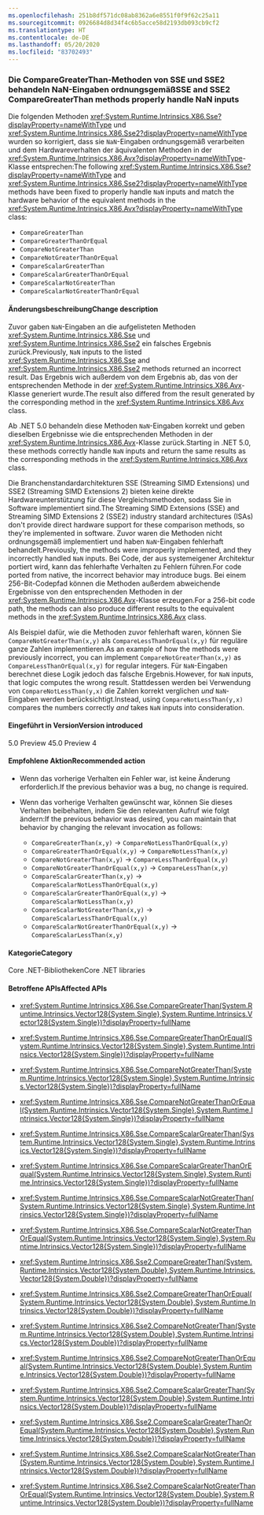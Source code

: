 ```yaml
---
ms.openlocfilehash: 251b8df571dc08ab8362a6e8551f0f9f62c25a11
ms.sourcegitcommit: 0926684d8d34f4c6b5acce58d2193db093cb9cf2
ms.translationtype: HT
ms.contentlocale: de-DE
ms.lasthandoff: 05/20/2020
ms.locfileid: "83702493"
---
```

### <a name="sse-and-sse2-comparegreaterthan-methods-properly-handle-nan-inputs"></a><span data-ttu-id="839f8-101">Die CompareGreaterThan-Methoden von SSE und SSE2 behandeln NaN-Eingaben ordnungsgemäß</span><span class="sxs-lookup"><span data-stu-id="839f8-101">SSE and SSE2 CompareGreaterThan methods properly handle NaN inputs</span></span>

<span data-ttu-id="839f8-102">Die folgenden Methoden <xref:System.Runtime.Intrinsics.X86.Sse?displayProperty=nameWithType> und <xref:System.Runtime.Intrinsics.X86.Sse2?displayProperty=nameWithType> wurden so korrigiert, dass sie `NaN`-Eingaben ordnungsgemäß verarbeiten und dem Hardwareverhalten der äquivalenten Methoden in der <xref:System.Runtime.Intrinsics.X86.Avx?displayProperty=nameWithType>-Klasse entsprechen:</span><span class="sxs-lookup"><span data-stu-id="839f8-102">The following <xref:System.Runtime.Intrinsics.X86.Sse?displayProperty=nameWithType> and <xref:System.Runtime.Intrinsics.X86.Sse2?displayProperty=nameWithType> methods have been fixed to properly handle `NaN` inputs and match the hardware behavior of the equivalent methods in the <xref:System.Runtime.Intrinsics.X86.Avx?displayProperty=nameWithType> class:</span></span>

* `CompareGreaterThan`
* `CompareGreaterThanOrEqual`
* `CompareNotGreaterThan`
* `CompareNotGreaterThanOrEqual`
* `CompareScalarGreaterThan`
* `CompareScalarGreaterThanOrEqual`
* `CompareScalarNotGreaterThan`
* `CompareScalarNotGreaterThanOrEqual`

#### <a name="change-description"></a><span data-ttu-id="839f8-103">Änderungsbeschreibung</span><span class="sxs-lookup"><span data-stu-id="839f8-103">Change description</span></span>

<span data-ttu-id="839f8-104">Zuvor gaben `NaN`-Eingaben an die aufgelisteten Methoden <xref:System.Runtime.Intrinsics.X86.Sse> und <xref:System.Runtime.Intrinsics.X86.Sse2> ein falsches Ergebnis zurück.</span><span class="sxs-lookup"><span data-stu-id="839f8-104">Previously, `NaN` inputs to the listed <xref:System.Runtime.Intrinsics.X86.Sse> and <xref:System.Runtime.Intrinsics.X86.Sse2> methods returned an incorrect result.</span></span> <span data-ttu-id="839f8-105">Das Ergebnis wich außerdem von dem Ergebnis ab, das von der entsprechenden Methode in der <xref:System.Runtime.Intrinsics.X86.Avx>-Klasse generiert wurde.</span><span class="sxs-lookup"><span data-stu-id="839f8-105">The result also differed from the result generated by the corresponding method in the <xref:System.Runtime.Intrinsics.X86.Avx> class.</span></span>

<span data-ttu-id="839f8-106">Ab .NET 5.0 behandeln diese Methoden `NaN`-Eingaben korrekt und geben dieselben Ergebnisse wie die entsprechenden Methoden in der <xref:System.Runtime.Intrinsics.X86.Avx>-Klasse zurück.</span><span class="sxs-lookup"><span data-stu-id="839f8-106">Starting in .NET 5.0, these methods correctly handle `NaN` inputs and return the same results as the corresponding methods in the <xref:System.Runtime.Intrinsics.X86.Avx> class.</span></span>

<span data-ttu-id="839f8-107">Die Branchenstandardarchitekturen SSE (Streaming SIMD Extensions) und SSE2 (Streaming SIMD Extensions 2) bieten keine direkte Hardwareunterstützung für diese Vergleichsmethoden, sodass Sie in Software implementiert sind.</span><span class="sxs-lookup"><span data-stu-id="839f8-107">The Streaming SIMD Extensions (SSE) and Streaming SIMD Extensions 2 (SSE2) industry standard architectures (ISAs) don't provide direct hardware support for these comparison methods, so they're implemented in software.</span></span> <span data-ttu-id="839f8-108">Zuvor waren die Methoden nicht ordnungsgemäß implementiert und haben `NaN`-Eingaben fehlerhaft behandelt.</span><span class="sxs-lookup"><span data-stu-id="839f8-108">Previously, the methods were improperly implemented, and they incorrectly handled `NaN` inputs.</span></span> <span data-ttu-id="839f8-109">Bei Code, der aus systemeigener Architektur portiert wird, kann das fehlerhafte Verhalten zu Fehlern führen.</span><span class="sxs-lookup"><span data-stu-id="839f8-109">For code ported from native, the incorrect behavior may introduce bugs.</span></span> <span data-ttu-id="839f8-110">Bei einem 256-Bit-Codepfad können die Methoden außerdem abweichende Ergebnisse von den entsprechenden Methoden in der <xref:System.Runtime.Intrinsics.X86.Avx>-Klasse erzeugen.</span><span class="sxs-lookup"><span data-stu-id="839f8-110">For a 256-bit code path, the methods can also produce different results to the equivalent methods in the <xref:System.Runtime.Intrinsics.X86.Avx> class.</span></span>

<span data-ttu-id="839f8-111">Als Beispiel dafür, wie die Methoden zuvor fehlerhaft waren, können Sie `CompareNotGreaterThan(x,y)` als `CompareLessThanOrEqual(x,y)` für reguläre ganze Zahlen implementieren.</span><span class="sxs-lookup"><span data-stu-id="839f8-111">As an example of how the methods were previously incorrect, you can implement `CompareNotGreaterThan(x,y)` as `CompareLessThanOrEqual(x,y)` for regular integers.</span></span> <span data-ttu-id="839f8-112">Für `NaN`-Eingaben berechnet diese Logik jedoch das falsche Ergebnis.</span><span class="sxs-lookup"><span data-stu-id="839f8-112">However, for `NaN` inputs, that logic computes the wrong result.</span></span> <span data-ttu-id="839f8-113">Stattdessen werden bei Verwendung von `CompareNotLessThan(y,x)` die Zahlen korrekt verglichen *und* `NaN`-Eingaben werden berücksichtigt.</span><span class="sxs-lookup"><span data-stu-id="839f8-113">Instead, using `CompareNotLessThan(y,x)` compares the numbers correctly *and* takes `NaN` inputs into consideration.</span></span>

#### <a name="version-introduced"></a><span data-ttu-id="839f8-114">Eingeführt in Version</span><span class="sxs-lookup"><span data-stu-id="839f8-114">Version introduced</span></span>

<span data-ttu-id="839f8-115">5.0 Preview 4</span><span class="sxs-lookup"><span data-stu-id="839f8-115">5.0 Preview 4</span></span>

#### <a name="recommended-action"></a><span data-ttu-id="839f8-116">Empfohlene Aktion</span><span class="sxs-lookup"><span data-stu-id="839f8-116">Recommended action</span></span>

- <span data-ttu-id="839f8-117">Wenn das vorherige Verhalten ein Fehler war, ist keine Änderung erforderlich.</span><span class="sxs-lookup"><span data-stu-id="839f8-117">If the previous behavior was a bug, no change is required.</span></span>

- <span data-ttu-id="839f8-118">Wenn das vorherige Verhalten gewünscht war, können Sie dieses Verhalten beibehalten, indem Sie den relevanten Aufruf wie folgt ändern:</span><span class="sxs-lookup"><span data-stu-id="839f8-118">If the previous behavior was desired, you can maintain that behavior by changing the relevant invocation as follows:</span></span>

  * `CompareGreaterThan(x,y)` -> `CompareNotLessThanOrEqual(x,y)`
  * `CompareGreaterThanOrEqual(x,y)` -> `CompareNotLessThan(x,y)`
  * `CompareNotGreaterThan(x,y)` -> `CompareLessThanOrEqual(x,y)`
  * `CompareNotGreaterThanOrEqual(x,y)` -> `CompareLessThan(x,y)`
  * `CompareScalarGreaterThan(x,y)` -> `CompareScalarNotLessThanOrEqual(x,y)`
  * `CompareScalarGreaterThanOrEqual(x,y)` -> `CompareScalarNotLessThan(x,y)`
  * `CompareScalarNotGreaterThan(x,y)` -> `CompareScalarLessThanOrEqual(x,y)`
  * `CompareScalarNotGreaterThanOrEqual(x,y)` -> `CompareScalarLessThan(x,y)`

#### <a name="category"></a><span data-ttu-id="839f8-119">Kategorie</span><span class="sxs-lookup"><span data-stu-id="839f8-119">Category</span></span>

<span data-ttu-id="839f8-120">Core .NET-Bibliotheken</span><span class="sxs-lookup"><span data-stu-id="839f8-120">Core .NET libraries</span></span>

#### <a name="affected-apis"></a><span data-ttu-id="839f8-121">Betroffene APIs</span><span class="sxs-lookup"><span data-stu-id="839f8-121">Affected APIs</span></span>

- <xref:System.Runtime.Intrinsics.X86.Sse.CompareGreaterThan(System.Runtime.Intrinsics.Vector128{System.Single},System.Runtime.Intrinsics.Vector128{System.Single})?displayProperty=fullName>
- <xref:System.Runtime.Intrinsics.X86.Sse.CompareGreaterThanOrEqual(System.Runtime.Intrinsics.Vector128{System.Single},System.Runtime.Intrinsics.Vector128{System.Single})?displayProperty=fullName>
- <xref:System.Runtime.Intrinsics.X86.Sse.CompareNotGreaterThan(System.Runtime.Intrinsics.Vector128{System.Single},System.Runtime.Intrinsics.Vector128{System.Single})?displayProperty=fullName>
- <xref:System.Runtime.Intrinsics.X86.Sse.CompareNotGreaterThanOrEqual(System.Runtime.Intrinsics.Vector128{System.Single},System.Runtime.Intrinsics.Vector128{System.Single})?displayProperty=fullName>
- <xref:System.Runtime.Intrinsics.X86.Sse.CompareScalarGreaterThan(System.Runtime.Intrinsics.Vector128{System.Single},System.Runtime.Intrinsics.Vector128{System.Single})?displayProperty=fullName>
- <xref:System.Runtime.Intrinsics.X86.Sse.CompareScalarGreaterThanOrEqual(System.Runtime.Intrinsics.Vector128{System.Single},System.Runtime.Intrinsics.Vector128{System.Single})?displayProperty=fullName>
- <xref:System.Runtime.Intrinsics.X86.Sse.CompareScalarNotGreaterThan(System.Runtime.Intrinsics.Vector128{System.Single},System.Runtime.Intrinsics.Vector128{System.Single})?displayProperty=fullName>
- <xref:System.Runtime.Intrinsics.X86.Sse.CompareScalarNotGreaterThanOrEqual(System.Runtime.Intrinsics.Vector128{System.Single},System.Runtime.Intrinsics.Vector128{System.Single})?displayProperty=fullName>

- <xref:System.Runtime.Intrinsics.X86.Sse2.CompareGreaterThan(System.Runtime.Intrinsics.Vector128{System.Double},System.Runtime.Intrinsics.Vector128{System.Double})?displayProperty=fullName>
- <xref:System.Runtime.Intrinsics.X86.Sse2.CompareGreaterThanOrEqual(System.Runtime.Intrinsics.Vector128{System.Double},System.Runtime.Intrinsics.Vector128{System.Double})?displayProperty=fullName>
- <xref:System.Runtime.Intrinsics.X86.Sse2.CompareNotGreaterThan(System.Runtime.Intrinsics.Vector128{System.Double},System.Runtime.Intrinsics.Vector128{System.Double})?displayProperty=fullName>
- <xref:System.Runtime.Intrinsics.X86.Sse2.CompareNotGreaterThanOrEqual(System.Runtime.Intrinsics.Vector128{System.Double},System.Runtime.Intrinsics.Vector128{System.Double})?displayProperty=fullName>
- <xref:System.Runtime.Intrinsics.X86.Sse2.CompareScalarGreaterThan(System.Runtime.Intrinsics.Vector128{System.Double},System.Runtime.Intrinsics.Vector128{System.Double})?displayProperty=fullName>
- <xref:System.Runtime.Intrinsics.X86.Sse2.CompareScalarGreaterThanOrEqual(System.Runtime.Intrinsics.Vector128{System.Double},System.Runtime.Intrinsics.Vector128{System.Double})?displayProperty=fullName>
- <xref:System.Runtime.Intrinsics.X86.Sse2.CompareScalarNotGreaterThan(System.Runtime.Intrinsics.Vector128{System.Double},System.Runtime.Intrinsics.Vector128{System.Double})?displayProperty=fullName>
- <xref:System.Runtime.Intrinsics.X86.Sse2.CompareScalarNotGreaterThanOrEqual(System.Runtime.Intrinsics.Vector128{System.Double},System.Runtime.Intrinsics.Vector128{System.Double})?displayProperty=fullName>

<!--

#### Affected APIs

- `M:System.Runtime.Intrinsics.X86.Sse.CompareGreaterThan(System.Runtime.Intrinsics.Vector128{System.Single},System.Runtime.Intrinsics.Vector128{System.Single})`
- `M:System.Runtime.Intrinsics.X86.Sse.CompareGreaterThanOrEqual(System.Runtime.Intrinsics.Vector128{System.Single},System.Runtime.Intrinsics.Vector128{System.Single})`
- `M:System.Runtime.Intrinsics.X86.Sse.CompareNotGreaterThan(System.Runtime.Intrinsics.Vector128{System.Single},System.Runtime.Intrinsics.Vector128{System.Single})`
- `M:System.Runtime.Intrinsics.X86.Sse.CompareNotGreaterThanOrEqual(System.Runtime.Intrinsics.Vector128{System.Single},System.Runtime.Intrinsics.Vector128{System.Single})`
- `M:System.Runtime.Intrinsics.X86.Sse.CompareScalarGreaterThan(System.Runtime.Intrinsics.Vector128{System.Single},System.Runtime.Intrinsics.Vector128{System.Single})`
- `M:System.Runtime.Intrinsics.X86.Sse.CompareScalarGreaterThanOrEqual(System.Runtime.Intrinsics.Vector128{System.Single},System.Runtime.Intrinsics.Vector128{System.Single})`
- `M:System.Runtime.Intrinsics.X86.Sse.CompareScalarNotGreaterThan(System.Runtime.Intrinsics.Vector128{System.Single},System.Runtime.Intrinsics.Vector128{System.Single})`
- `M:System.Runtime.Intrinsics.X86.Sse.CompareScalarNotGreaterThanOrEqual(System.Runtime.Intrinsics.Vector128{System.Single},System.Runtime.Intrinsics.Vector128{System.Single})`

- `M:System.Runtime.Intrinsics.X86.Sse2.CompareGreaterThan(System.Runtime.Intrinsics.Vector128{System.Double},System.Runtime.Intrinsics.Vector128{System.Double})`
- `M:System.Runtime.Intrinsics.X86.Sse2.CompareGreaterThanOrEqual(System.Runtime.Intrinsics.Vector128{System.Double},System.Runtime.Intrinsics.Vector128{System.Double})`
- `M:System.Runtime.Intrinsics.X86.Sse2.CompareNotGreaterThan(System.Runtime.Intrinsics.Vector128{System.Double},System.Runtime.Intrinsics.Vector128{System.Double})`
- `M:System.Runtime.Intrinsics.X86.Sse2.CompareNotGreaterThanOrEqual(System.Runtime.Intrinsics.Vector128{System.Double},System.Runtime.Intrinsics.Vector128{System.Double})`
- `M:System.Runtime.Intrinsics.X86.Sse2.CompareScalarGreaterThan(System.Runtime.Intrinsics.Vector128{System.Double},System.Runtime.Intrinsics.Vector128{System.Double})`
- `M:System.Runtime.Intrinsics.X86.Sse2.CompareScalarGreaterThanOrEqual(System.Runtime.Intrinsics.Vector128{System.Double},System.Runtime.Intrinsics.Vector128{System.Double})`
- `M:System.Runtime.Intrinsics.X86.Sse2.CompareScalarNotGreaterThan(System.Runtime.Intrinsics.Vector128{System.Double},System.Runtime.Intrinsics.Vector128{System.Double})`
- `M:System.Runtime.Intrinsics.X86.Sse2.CompareScalarNotGreaterThanOrEqual(System.Runtime.Intrinsics.Vector128{System.Double},System.Runtime.Intrinsics.Vector128{System.Double})`

-->

